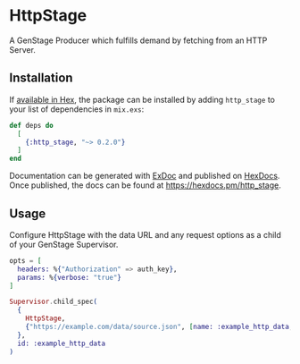 # HttpStage

A GenStage Producer which fulfills demand by fetching from an HTTP Server.

<!-- TODO: Uncomment once the docs are published to HexDocs
  [Docs](https://hexdocs.pm/http_stage) 
-->

## Installation

If [available in Hex](https://hex.pm/docs/publish), the package can be installed
by adding `http_stage` to your list of dependencies in `mix.exs`:

```elixir
def deps do
  [
    {:http_stage, "~> 0.2.0"}
  ]
end
```

Documentation can be generated with [ExDoc](https://github.com/elixir-lang/ex_doc)
and published on [HexDocs](https://hexdocs.pm). Once published, the docs can
be found at <https://hexdocs.pm/http_stage>.

## Usage

Configure HttpStage with the data URL and any request options as a child of your GenStage Supervisor.

```elixir
opts = [
  headers: %{"Authorization" => auth_key},
  params: %{verbose: "true"}
]

Supervisor.child_spec(
  {
    HttpStage,
    {"https://example.com/data/source.json", [name: :example_http_data, parser: MyApp.ExampleHttpDataParser] ++ opts}
  },
  id: :example_http_data
)
```
